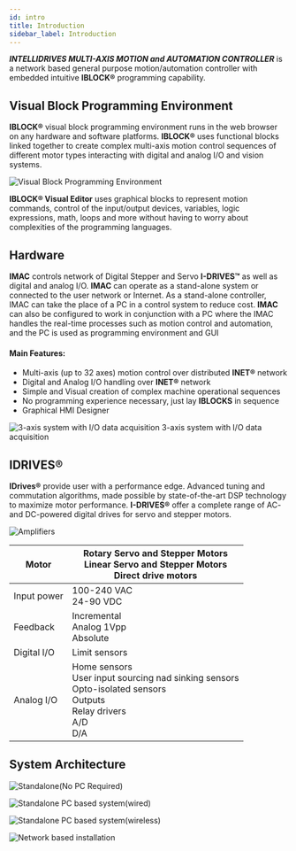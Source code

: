 ```yaml
---
id: intro
title: Introduction
sidebar_label: Introduction
---
```


***INTELLIDRIVES MULTI-AXIS MOTION and AUTOMATION CONTROLLER*** is a network based general purpose motion/automation controller with embedded intuitive **IBLOCK®** programming capability.

## Visual Block Programming Environment

**IBLOCK®** visual block programming environment runs in the web browser on any hardware and software platforms. **IBLOCK®** uses functional blocks linked together to create complex multi-axis motion control sequences of different motor types interacting with digital and analog I/O and vision systems.

![Visual Block Programming Environment](assets/vbpi_1.png "Visual Block Programming Environment")

**IBLOCK® Visual Editor** uses graphical blocks to represent motion commands, control of the input/output devices, variables, logic expressions, math, loops and more without having to worry about complexities of the programming languages.

## Hardware

**IMAC** controls network of Digital Stepper and Servo **I-DRIVES™** as well as digital and analog I/O.
**IMAC** can operate as a stand-alone system or connected to the user network or Internet.
As a stand-alone controller, IMAC can take the place of a PC in a control system to reduce cost. 
**IMAC** can also be configured to work in conjunction with a PC where the IMAC handles the real-time processes such as motion control and automation, and the PC is used as programming environment and GUI

#### Main Features:
-	Multi-axis (up to 32 axes) motion control over distributed **INET®** network
-	Digital and Analog I/O handling over **INET®** network
-	Simple and Visual creation of complex machine operational sequences
-	No programming experience necessary, just lay **IBLOCKS** in sequence
-	Graphical HMI Designer

![3-axis system with I/O data acquisition](assets/assembly.jpg "3-axis system with I/O data acquisition")
3-axis system with I/O data acquisition

## IDRIVES®

**IDrives®** provide user with a performance edge. Advanced tuning and commutation algorithms, made possible by state-of-the-art DSP technology to maximize motor performance. **I-DRIVES®** offer a complete range of AC- and DC-powered digital drives for servo and stepper motors.

![Amplifiers](assets/group_of_amps.jpg "Amplifiers")

| Motor   | Rotary Servo and Stepper Motors<br> Linear Servo and Stepper Motors<br> Direct drive motors |
| ------- | ------------------------------------------------------------------------------------------- |
| Input power | 100-240 VAC<br> 24-90 VDC |
| Feedback | Incremental<br> Analog 1Vpp<br> Absolute |
| Digital I/O | Limit sensors |
| Analog I/O | Home sensors<br> User input sourcing nad sinking sensors<br> Opto-isolated sensors<br> Outputs<br> Relay drivers<br> A/D<br> D/A |


## System Architecture

![Standalone(No PC Required)](assets/arch_1.jpg "Standalone(No PC Required)")

![Standalone PC based system(wired)](assets/arch_2.jpg "Standalone PC based system(wired)")

![Standalone PC based system(wireless)](assets/arch_3.jpg "Standalone PC based system(wireless)")

![Network based installation](assets/arch_4.jpg "Network based installation")
